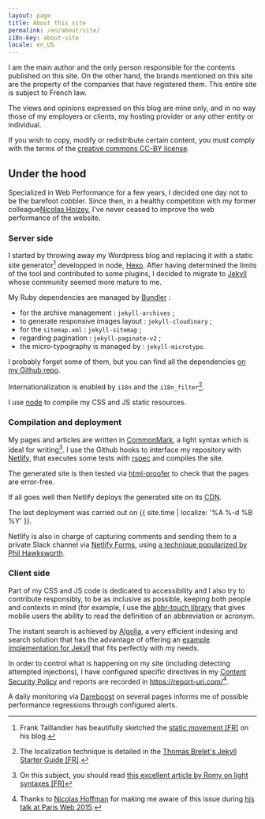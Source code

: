 ```yaml
---
layout: page
title: About this site
permalink: /en/about/site/
i18n-key: about-site
locale: en_US
---
```


I am the main author and the only person responsible for the contents published on this site. On the other hand, the brands mentioned on this site are the property of the companies that have registered them. This entire site is subject to French law.

The views and opinions expressed on this blog are mine only, and in no way those of my employers or clients, my hosting provider or any other entity or individual.

If you wish to copy, modify or redistribute certain content, you must comply with the terms of the [creative commons CC-BY license](http://creativecommons.org/licenses/by/3.0/).

## Under the hood

Specialized in Web Performance for a few years, I decided one day not to be the barefoot cobbler. Since then, in a healthy competition with my former colleague[Nicolas Hoizey](http://nicolas-hoizey.com/), I've never ceased to improve the web performance of the website.

### Server side

I started by throwing away my Wordpress blog and replacing it with a static site generator[^static] developped in node, [Hexo](https://github.com/hexojs/hexo). After having determined the limits of the tool and contributed to some plugins, I decided to migrate to [Jekyll](https://jekyllrb.com/) whose community seemed more mature to me.

[^static]: Frank Taillandier has beautifully sketched the [static movement [FR]](http://frank.taillandier.me/2016/03/08/les-gestionnaires-de-contenu-statique/) on his blog.

My Ruby dependencies are managed by [Bundler](http://bundler.io/) :

* for the archive management : `jekyll-archives` ;
* to generate responsive images layout : `jekyll-cloudinary` ;
* for the `sitemap.xml` : `jekyll-sitemap` ;
* regarding pagination : `jekyll-paginate-v2` ;
* the micro-typography is managed by : `jekyll-microtypo`.

I probably forget some of them, but you can find all the dependencies [on my Github repo](https://github.com/borisschapira/borisschapira.com/blob/master/Gemfile "Jekyll code for BorisSchapira.com").

Internationalization is enabled by `i18n` and the `i18n_filter`[^2].

[^2]: The localization technique is detailed in the [Thomas Brelet's Jekyll Starter Guide [FR]](http://www.toam.fr/20-05-2013-guide-demarrage-jekyll/#localiser-jekyll).

I use [node](https://nodejs.org/) to compile my CSS and JS static resources.

### Compilation and deployment

My pages and articles are written in [CommonMark](https://commonmark.org/), a light syntax which is ideal for writing[^3]. I use the Github hooks to interface my repository with [Netlify](https://www.netlify.com/), that executes some tests with [rspec](http://rspec.info/) and compiles the site.

The generated site is then tested via [html-proofer](https://github.com/gjtorikian/html-proofer) to check that the pages are error-free.

If all goes well then Netlify deploys the generated site on its <abbr title="Content Delivery Network">CDN</abbr>.

The last deployment was carried out on {{ site.time | localize: '%A %-d %B %Y' }}.

Netlify is also in charge of capturing comments and sending them to a private Slack channel via [Netlify Forms](https://www.netlify.com/docs/form-handling/), using [a technique popularized by Phil Hawksworth](https://github.com/philhawksworth/jamstack-comments-engine).

[^3]: On this subject, you should read [this excellent article by Romy on light syntaxes [FR]](http://romy.tetue.net/syntaxes-legeres-pour-rediger)

### Client side

Part of my CSS and JS code is dedicated to accessibility and I also try to contribute responsibly, to be as inclusive as possible, keeping both people and contexts in mind (for example, I use the [abbr-touch library](http://www.growingwiththeweb.com/2014/09/making-abbr-elements-touch-accessible.html) that gives mobile users the ability to read the definition of an abbreviation or acronym.

The instant search is achieved by [Algolia](https://www.algolia.com/), a very efficient indexing and search solution that has the advantage of offering an [example implementation for Jekyll](https://blog.algolia.com/instant-search-blog-documentation-jekyll-plugin/ "Add instant search to your blog or documentation using our Jekyll plugin") that fits perfectly with my needs.

In order to control what is happening on my site (including detecting attempted injections), I have configured specific directives in my [Content Security Policy](https://developer.mozilla.org/fr/docs/S%C3%A9curit%C3%A9curit%C3%A9/CSP) and reports are recorded in <https://report-uri.com/>[^7].

A daily monitoring via [Dareboost](https://www.dareboost.com/) on several pages informs me of possible performance regressions through configured alerts.

[^7]: Thanks to [Nicolas Hoffman](https://twitter.com/Nico3333fr) for making me aware of this issue during [his talk at Paris Web 2015](http://www.nicolas-hoffmann.net/content-security-policy-parisweb-2015/ "CSP: Content Security Policy").